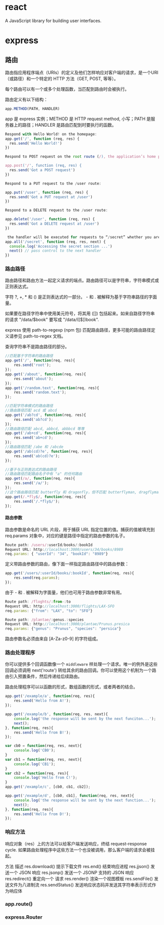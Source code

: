 # react

A JavaScript library for building user interfaces.

# express

## 路由

路由指应用程序端点（URIs）的定义及他们怎样响应对客户端的请求，是一个URI（或路径）和一个特定的 HTTP 方法（GET, POST, 等等）。

每个路由可以有一个或多个处理函数，当匹配到路由时会被执行。

路由定义有以下结构：

```js
app.METHOD(PATH, HANDLER)
```

app 是 express 实例；METHOD 是 HTTP request method, 小写；PATH 是服务器上的路径；HANDLER 是路由匹配到时要执行的函数。

```js
Respond with Hello World! on the homepage:
app.get('/', function (req, res) {
  res.send('Hello World!')
})

Respond to POST request on the root route (/), the application’s home page:

app.post('/', function (req, res) {
  res.send('Got a POST request')
})

Respond to a PUT request to the /user route:

app.put('/user', function (req, res) {
  res.send('Got a PUT request at /user')
})

Respond to a DELETE request to the /user route:

app.delete('/user', function (req, res) {
  res.send('Got a DELETE request at /user')
})

 the handler will be executed for requests to “/secret” whether you are using GET, POST, PUT, DELETE, or any other HTTP request method that is supported in the http module.
app.all('/secret', function (req, res, next) {
  console.log('Accessing the secret section ...')
  next() // pass control to the next handler
})
```

### 路由路径

路由路径和路由方法一起定义请求的端点。路由路径可以是字符串，字符串模式或正则表达式。

字符 ?, +, * 和 () 是正则表达式的一部分。 - 和 . 被解释为基于字符串路径的字面量。

如果要在路径字符串中使用美元符号，将其用 ([]) 包括起来。如来自路径字符串的请求 "/data/$book" 要写成 "/data/([\$])book".

express 使用 path-to-regexp (npm 包) 匹配路由路径，更多可能的路由路径定义请参见 path-to-regex 文档。

查询字符串不是路由路径的部分。

```js
//匹配基于字符串的路由路径
app.get('/', function(req, res){
    res.send('root');
});
app.get('/about', function(req, res){
    res.send('about');
});
app.get('/random.text', function(req, res){
    res.send('random.text');
});

//匹配字符串模式的路由路径
//路由路径匹配 acd 或 abcd
app.get('/ab?cd', function(req, res){
    res.send('ab?cd');
});
//路由路径匹配 abcd, abbcd, abbbcd 等等
app.get('/ab+cd', function(req, res){
    res.send('ab+cd');
});
//路由路径匹配 /abe 和 /abcde
app.get('/ab(cd)?e', function(req, res){
    res.send('ab(cd)?e');
});

//基于与正则表达式的路由路径
//路由路径匹配路由名子中有 "a" 的任何路由
app.get(/a/, function(req, res){
    res.send('/a/');
});
//这个路由路径匹配 butterfly 和 dragonfly，但不匹配 butterflyman, dragflyman 等等。
app.get(/.*fly$/, function(req, res){
    res.send('/.*fly$/');
});
```
#### 路由参数

路由参数是命名的 URL 片段，用于捕获 URL 指定位置的值。捕获的值被填充到 req.params 对象中，对应的键是路径中指定的路由参数的名子。

```js
Route path: /users/:userId/books/:bookId
Request URL: http://localhost:3000/users/34/books/8989
req.params: { "userId": "34", "bookId": "8989"}
```

定义带路由参数的路由，像下面一样指定路由路径中的路由参数：

```js
app.get('/users/:userId/books/:bookId', function(req, res){
    res.send(req.params);
});
```

由于 - 和 . 被解释为字面量，他们也可用于路由参数非常有用。

```js
Route path: /floghts/:from-:to
Request URL: http://localhost:3000/flights/LAX-SFO
req.params: {"from": "LAX", "to": "SFO"}

Route path: /plantae/:genus.:species
Request URL: http://localhost:3000/plantae/Prunus.presica
req.params: {"genus": "Prunus", "species": "persica"}
```

路由参数名必须由来自 [A-Za-z0-9] 的字符组成。

### 路由处理程序

你可以提供多个回调函数像一个 `middleware` 样处理一个请求。唯一的例外是这些回调必须调用 next('route') 转给其余的路由回调。你可以使用这个机制为一个路由引入预置条件，然后传递给后续路由。

路由处理程序可以以函数的形式，数组函数的形式，或者两者的结合。

```js
app.get('/example/a', function(req, res){
    res.send('Hello from A!');
});

app.get('/example/b', function(req, res, next){
    console.log('the response will be sent by the next funciton...');
    next();
}, function(req, res){
    res.send('Hello from B!');
});

var cb0 = function(req, res, next){
    console.log('CB0');
}
var cb1 = function(req, res, next){
    console.log('CB1');
}
var cb2 = function(req, res){
    console.log('Hello from C!');
}
app.get('/example/c', [cb0, cb1, cb2]);

app.get('/example/d', [cb0, cb1], function(req, res, next){
    console.log('the response will be sent by the next function...');
    next();
}, function(req, res){
    res.send('Hello from D!');
});
```

### 响应方法

响应对象（res）上的方法可以给客户端发送响应，终结 request-response cycle. 如果路由处理程序中这些方法一个也没被调用，那么客户端的请求会被挂起。

方法                       描述 
res.download()          提示下载文件
res.end()               结束响应进程
res.jjson()             发送一个 JSON 响应
res.jsonp()             发送一个 JSONP 支持的 JSON 响应
res.redirect()          重定向一个 请求
res.render()            渲染一个视图模板
res.sendFile()          发送文件为八进制流
res.sendStatus()        发送响应状态码并发送其字符串表示形式作为响应体

### app.route()

### express.Router
